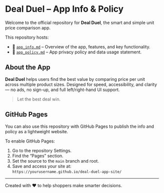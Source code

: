 # Deal Duel – App Info & Policy

Welcome to the official repository for **Deal Duel**, the smart and simple unit price comparison app.

This repository hosts:

- 📄 [`app_info.md`](app_info.md) – Overview of the app, features, and key functionality.
- 📄 [`app_policy.md`](app_policy.md) – App privacy policy and data usage statement.

## About the App

**Deal Duel** helps users find the best value by comparing price per unit across multiple product sizes. Designed for speed, accessibility, and clarity — no ads, no sign-up, and full left/right-hand UI support.

> Let the best deal win.

## GitHub Pages

You can also use this repository with GitHub Pages to publish the info and policy as a lightweight website.

To enable GitHub Pages:
1. Go to the repository Settings.
2. Find the “Pages” section.
3. Set the source to the `main` branch and root.
4. Save and access your site at:  
   `https://yourusername.github.io/deal-duel-app-site/`

---

Created with ❤️ to help shoppers make smarter decisions.
